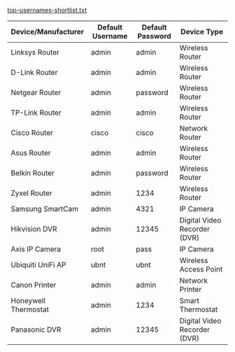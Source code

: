 
[top-usernames-shortlist.txt](https://github.com/danielmiessler/SecLists/blob/master/Usernames/top-usernames-shortlist.txt)

|Device/Manufacturer|Default Username|Default Password|Device Type|
|---|---|---|---|
|Linksys Router|admin|admin|Wireless Router|
|D-Link Router|admin|admin|Wireless Router|
|Netgear Router|admin|password|Wireless Router|
|TP-Link Router|admin|admin|Wireless Router|
|Cisco Router|cisco|cisco|Network Router|
|Asus Router|admin|admin|Wireless Router|
|Belkin Router|admin|password|Wireless Router|
|Zyxel Router|admin|1234|Wireless Router|
|Samsung SmartCam|admin|4321|IP Camera|
|Hikvision DVR|admin|12345|Digital Video Recorder (DVR)|
|Axis IP Camera|root|pass|IP Camera|
|Ubiquiti UniFi AP|ubnt|ubnt|Wireless Access Point|
|Canon Printer|admin|admin|Network Printer|
|Honeywell Thermostat|admin|1234|Smart Thermostat|
|Panasonic DVR|admin|12345|Digital Video Recorder (DVR)|
